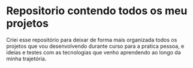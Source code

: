 # Repositorio contendo todos os meu projetos

Criei esse repositório para deixar de forma mais organizada todos os projetos que vou desenvolvendo durante curso para a pratica pessoa, e ideias e testes com as tecnologias que venho aprendendo ao longo da minha trajetória.
